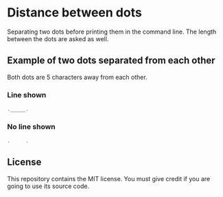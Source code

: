 # Distance between dots

Separating two dots before printing them in the command line. The length between the dots are asked as well.

## Example of two dots separated from each other

Both dots are 5 characters away from each other.

### Line shown

```PowerShell
._____.
```

### No line shown

```PowerShell
.     .
```

## License

This repository contains the MIT license. You must give credit if you are going to use its source code.
